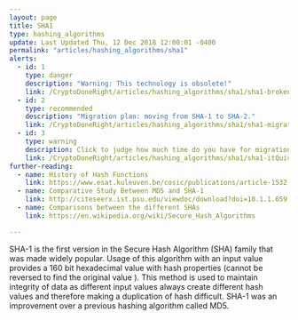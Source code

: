 ```yaml
---
layout: page
title: SHA1
type: hashing_algorithms
update: Last Updated Thu, 12 Dec 2018 12:00:01 -0400
permalink: "articles/hashing_algorithms/sha1"
alerts:
  - id: 1
    type: danger
    description: "Warning: This technology is obsolete!"
    link: /CryptoDoneRight/articles/hashing_algorithms/sha1/sha1-broken
  - id: 2
    type: recommended
    description: "Migration plan: moving from SHA-1 to SHA-2."
    link: /CryptoDoneRight/articles/hashing_algorithms/sha1/sha1-migration
  - id: 3
    type: warning
    description: Click to judge how much time do you have for migration.
    link: /CryptoDoneRight/articles/hashing_algorithms/sha1/sha1-itQuickstart
further-reading:
  - name: History of Hash Functions
    link: https://www.esat.kuleuven.be/cosic/publications/article-1532.pdf
  - name: Comparative Study Between MD5 and SHA-1
    link: http://citeseerx.ist.psu.edu/viewdoc/download?doi=10.1.1.659.1400&rep=rep1&type=pdf
  - name: Comparisons between the different SHAs
    link: https://en.wikipedia.org/wiki/Secure_Hash_Algorithms

---
```

SHA-1 is the first version in the Secure Hash Algorithm (SHA) family that was made widely popular. Usage of this algorithm with an input value provides a 160 bit hexadecimal value with hash properties (cannot be reversed to find the original value ). This method is used to maintain integrity of data as different input values always create different hash values and therefore making a duplication of hash difficult. SHA-1 was an improvement over a previous hashing algorithm called MD5.
